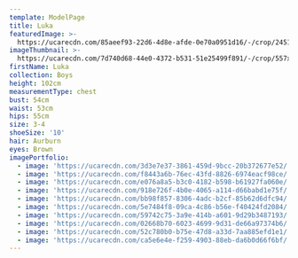 ```yaml
---
template: ModelPage
title: Luka
featuredImage: >-
  https://ucarecdn.com/85aeef93-22d6-4d8e-afde-0e70a0951d16/-/crop/2451x1109/0,80/-/preview/
imageThumbnail: >-
  https://ucarecdn.com/7d740d68-44e0-4372-b531-51e25499f891/-/crop/557x755/721,551/-/preview/
firstName: Luka
collection: Boys
height: 102cm
measurementType: chest
bust: 54cm
waist: 53cm
hips: 55cm
size: 3-4
shoeSize: '10'
hair: Aurburn
eyes: Brown
imagePortfolio:
  - image: 'https://ucarecdn.com/3d3e7e37-3861-459d-9bcc-20b372677e52/'
  - image: 'https://ucarecdn.com/f8443a6b-76ec-43fd-8826-6974eacf98ce/'
  - image: 'https://ucarecdn.com/e076a8a5-b3c0-4182-b598-b61927fa060e/'
  - image: 'https://ucarecdn.com/918e726f-4b0e-4065-a114-d66babd1e75f/'
  - image: 'https://ucarecdn.com/bb98f857-8306-4adc-b2cf-85b62d6dfc94/'
  - image: 'https://ucarecdn.com/5e7484f8-09ca-4c86-b56e-f40424fd2084/'
  - image: 'https://ucarecdn.com/59742c75-3a9e-414b-a601-9d29b3487193/'
  - image: 'https://ucarecdn.com/02668b70-6023-4699-9d31-de66a97374b6/'
  - image: 'https://ucarecdn.com/52c780b0-b75e-47d8-a33d-7aa885efd1e1/'
  - image: 'https://ucarecdn.com/ca5e6e4e-f259-4903-88eb-da6b0d66f6bf/'
---
```


